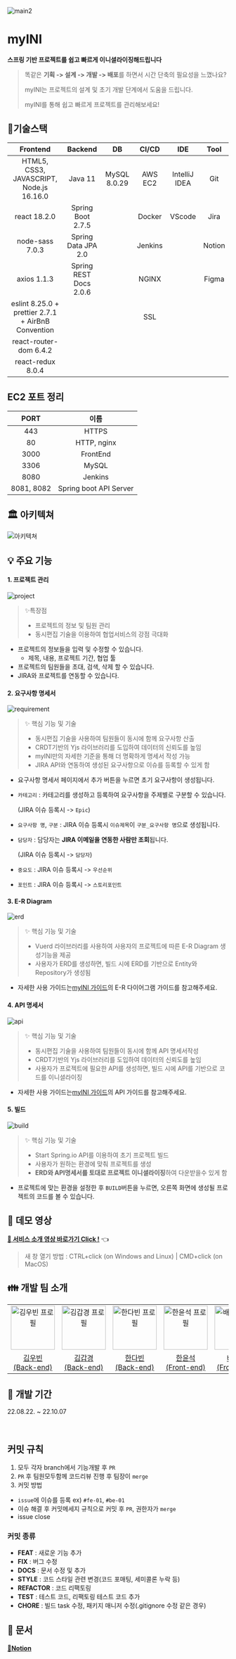 ![main2](https://user-images.githubusercontent.com/62869982/202833584-5b77f43d-db79-48bd-80db-6d7656233ed2.gif)

# myINI

**스프링 기반 프로젝트를 쉽고 빠르게 이니셜라이징해드립니다**

> 똑같은 **기획 -> 설계 -> 개발 -> 배포**를 하면서 시간 단축의 필요성을 느꼈나요?
>
> myINI는 프로젝트의 설계 및 초기 개발 단계에서 도움을 드립니다.
>
> myINI를 통해 쉽고 빠르게 프로젝트를 관리해보세요! 


## 🌠기술스택

|                      Frontend                       |        Backend         |      DB      |  CI/CD  |      IDE      |        Tool         |
|:---------------------------------------------------:|:----------------------:|:------------:|:-------:|:-------------:|:-------------------:|
|      HTML5, CSS3, JAVASCRIPT, Node.js 16.16.0       |        Java 11         | MySQL 8.0.29 | AWS EC2 | IntelliJ IDEA |         Git         |
|                    react 18.2.0                     |   Spring Boot 2.7.5    |              | Docker  |    VScode     |        Jira         |
|                   node-sass 7.0.3                   |  Spring Data JPA 2.0   |              | Jenkins |               |       Notion        |
|                     axios 1.1.3                     | Spring REST Docs 2.0.6 |              |  NGINX  |               |        Figma        |
| eslint 8.25.0  + prettier 2.7.1 + AirBnB Convention |                        |              |   SSL   |               |
|               react-router-dom 6.4.2                |                        |              |         |               |
|                  react-redux 8.0.4                  |                        |              |         |               |


## EC2 포트 정리
|  **PORT**  |         **이름**         |
|:----------:|:----------------------:|
|    443     |         HTTPS          |
|     80     |      HTTP, nginx       |
|    3000    |        FrontEnd        |
|    3306    |         MySQL          |
|    8080    |        Jenkins         |
| 8081, 8082 | Spring boot API Server |
 


## 🏛 아키텍쳐

![아키텍쳐](https://user-images.githubusercontent.com/62869982/202833773-c74d5f50-4afa-47ca-9314-7dc2e6558411.png)


## 💡 주요 기능

#### 1. 프로젝트 관리

![project](https://user-images.githubusercontent.com/62869982/202833600-6634a4bc-3049-4c3f-96b6-dbffe74d7e0b.gif)

>✨특장점
>
>- 프로젝트의 정보 및 팀원 관리
>- 동시편집 기술을 이용하여 협업서비스의 강점 극대화

- 프로젝트의 정보들을 입력 및 수정할 수 있습니다.
  - 제목, 내용, 프로젝트 기간, 협업 툴
- 프로젝트의 팀원들을 초대, 검색, 삭제 할 수 있습니다.
- JIRA와 프로젝트를 연동할 수 있습니다.

#### 2. 요구사항 명세서

![requirement](https://user-images.githubusercontent.com/62869982/202833613-e3d9bedd-7276-4953-9f7a-9f1dda42cc29.gif)

>
>✨ 핵심 기능 및 기술 
>
>- 동시편집 기술을 사용하여 팀원들이 동시에 함께 요구사항 산출
>  - CRDT기반의 Yjs 라이브러리를 도입하여 데이터의 신뢰도를 높임
>- myINI만의 자세한 기준을 통해 더 명확하게 명세서 작성 가능
>- JIRA API와 연동하여 생성된 요구사항으로 이슈를 등록할 수 있게 함
>


- 요구사항 명세서 페이지에서 추가 버튼을 누르면 초기 요구사항이 생성됩니다.

- `카테고리`  : 카테고리를 생성하고 등록하여 요구사항을 주제별로 구분할 수 있습니다.

  (JIRA 이슈 등록시 -> `Epic`)

- `요구사항 명`, `구분` : JIRA 이슈 등록시 `이슈제목`이 `구분_요구사항 명`으로 생성됩니다.

- `담당자` : 담당자는 **JIRA 이메일을 연동한 사람만 조회**됩니다.
  
    (JIRA 이슈 등록시 -> `담당자`)

- `중요도` : JIRA 이슈 등록시 -> `우선순위`

- `포인트` :  JIRA 이슈 등록시 -> `스토리포인트`


#### 3. E-R Diagram

![erd](https://user-images.githubusercontent.com/62869982/202833626-4bf234a8-4420-4456-87a1-a027a3eb7b2e.gif)

>✨ 핵심 기능 및 기술
>
>- Vuerd 라이브러리를 사용하여 사용자의 프로젝트에 따른 E-R Diagram 생성기능을 제공
>- 사용자가 ERD를 생성하면, 빌드 시에 ERD를 기반으로 Entity와 Repository가 생성됨

- 자세한 사용 가이드는[myINI 가이드](https://github.com/wooobinkim/myini/blob/main/docs/MYINIGuide.md)의 E-R 다이어그램 가이드를 참고해주세요.


#### 4. API 명세서

![api](https://user-images.githubusercontent.com/62869982/202833632-68e7c556-a35a-4e7e-aed4-db14fc1dd3c1.gif)

>✨ 핵심 기능 및 기술
>
>- 동시편집 기술을 사용하여 팀원들이 동시에 함께 API 명세서작성 
>  - CRDT기반의 Yjs 라이브러리를 도입하여 데이터의 신뢰도를 높임
>- 사용자가 프로젝트에 필요한 API를 생성하면, 빌드 시에 API를 기반으로 코드를 이니셜라이징

- 자세한 사용 가이드는[myINI 가이드](https://github.com/wooobinkim/myini/blob/main/docs/MYINIGuide.md)의 API 가이드를 참고해주세요.


#### 5. 빌드

![build](https://user-images.githubusercontent.com/62869982/202833649-8683a9a3-3809-4cb0-8845-25085e9497c0.gif)

>✨ 핵심 기능 및 기술
>
>- Start Spring.io API를 이용하여 초기 프로젝트 빌드
>- 사용자가 원하는 환경에 맞춰 프로젝트를 생성
>- **ERD와 API명세서를 토대로 프로젝트 이니셜라이징**하여 다운받을수 있게 함


- 프로젝트에 맞는 환경을 설정한 후 `BUILD`버튼을 누르면, 오른쪽 화면에 생성될 프로젝트의 코드를 볼 수 있습니다.


## 🎥 데모 영상

**[🔗 서비스 소개 영상 바로가기 Click !](https://youtu.be/r_y0IaMoE30)** 👈

> 새 창 열기 방법 : CTRL+click (on Windows and Linux) | CMD+click (on MacOS)

## 👪 개발 팀 소개

<table>
<tr>
<td align="center" width="150px">
<a href="[https://github.com/woobinkim](https://github.com/woobinkim)" target="_blank">
<a href="https://github.com/woobinkim"><img height="100px" width="100px" src="https://user-images.githubusercontent.com/62869982/201554445-9f912af4-b8b0-463b-80ae-9f3d536c2ad9.png" alt="김우빈 프로필"/></a>
</a>
</td>
<td align="center" width="150px">
<a href="[https://github.com/rkarud1234](https://github.com/rkarud1234)" target="_blank">
<a href="https://github.com/rkarud1234"><img height="100px" width="100px" src="https://user-images.githubusercontent.com/62869982/201554484-b23ce090-100b-407c-adef-190bd3e6adb5.png" alt="김갑경 프로필"/></a>
</a>
</td>
<td align="center" width="150px">
<a href="[https://github.com/daisy6365](https://github.com/daisy6365)" target="_blank">
<a href="https://github.com/daisy6365"><img height="100px" width="100px" src="https://avatars.githubusercontent.com/u/62869982?v=4" alt="한다빈 프로필"/></a>
</a>
</td>
<td align="center" width="150px">
<a href="[https://github.com/hanyoonseok](https://github.com/hanyoonseok)" target="_blank">
<a href="https://github.com/hanyoonseok"><img height="100px" width="100px" src="https://user-images.githubusercontent.com/62869982/201554520-56311fa4-6e69-4b16-bbae-ceec562c5f60.png" alt="한윤석 프로필"/></a>
</a>
</td>
<td align="center" width="150px">
<a href="[https://github.com/geon-gil](https://github.com/geon-gil)" target="_blank">
<a href="https://github.com/geon-gil"><img height="100px" width="100px" src="https://user-images.githubusercontent.com/62869982/201554557-f912990e-8b05-4375-8f20-309f4f740ab3.png" alt="배건길 프로필"/></a>
</a>
</td>
<td align="center" width="150px">
<a href="[https://github.com/ggamlee)" target="_blank">
<a href="https://github.com/ggamlee"><img height="100px" width="100px" src="https://user-images.githubusercontent.com/62869982/201554646-89e0b997-6d6b-403d-af4c-ef191126ce36.png" alt="이성재 프로필"/></a>
</a>
</td>
</tr>
<tr>
<td align="center">
<a href="[https://github.com/woobinkim](https://github.com/woobinkim)" target="_blank">
김우빈<br />(Back-end)
</a>
</td>
<td align="center">
<a href="[https://github.com/rkarud1234](https://github.com/rkarud1234)" target="_blank">
김갑경<br />(Back-end)
</a>
</td>
<td align="center">
<a href="[https://github.com/daisy6365](https://github.com/daisy6365)" target="_blank">
한다빈<br />(Back-end)
</a>
</td>
<td align="center">
<a href="[https://github.com/hanyoonseok](https://github.com/hanyoonseok)" target="_blank">
한윤석<br />(Front-end)
</a>
</td>
<td align="center">
<a href="[https://github.com/geon-gil](https://github.com/geon-gil)" target="_blank">
배건길<br />(Front-end)
</a>
</td>
<td align="center">
<a href="[https://github.com/ggamlee](https://github.com/ggamlee)">
이성재<br />(Front-end)
</a>
</td>
</tr>
</table>

## 📅 개발 기간

22.08.22. ~ 22.10.07

<br />

## 커밋 규칙

1. 모두 각자 branch에서 기능개발 후 `PR`
2. `PR` 후 팀원모두함께 코드리뷰 진행 후 팀장이 `merge`
3. 커밋 방법
  - `issue`에 이슈를 등록
    ex) `#fe-01`, `#be-01`
  - 이슈 해결 후 커밋메세지 규칙으로 커밋 후 `PR`, 권한자가 `merge`
  - issue close
### 커밋 종류

- **FEAT** : 새로운 기능 추가
- **FIX** : 버그 수정
- **DOCS** : 문서 수정 및 추가
- **STYLE** : 코드 스타일 관련 변경(코드 포매팅, 세미콜론 누락 등)
- **REFACTOR** : 코드 리팩토링
- **TEST** : 테스트 코드, 리팩토링 테스트 코드 추가
- **CHORE** : 빌드 task 수정, 패키지 매니저 수정(.gitignore 수정 같은 경우)

## 📖 문서

#### [📑Notion](https://flawless-yarn-6c8.notion.site/SSAFY-63a8275c69fd47a09f7db03750507aa2)
